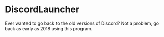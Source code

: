 # DiscordLauncher
Ever wanted to go back to the old versions of Discord? Not a problem, go back as early as 2018 using this program.
